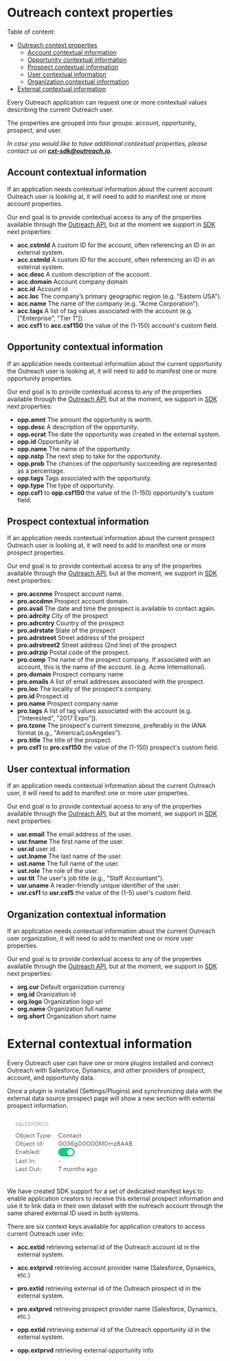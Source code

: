 <!-- omit in toc -->

# Outreach context properties

Table of content:

- [Outreach context properties](#outreach-context-properties)
  - [Account contextual information](#account-contextual-information)
  - [Opportunity contextual information](#opportunity-contextual-information)
  - [Prospect contextual information](#prospect-contextual-information)
  - [User contextual information](#user-contextual-information)
  - [Organization contextual information](#organization-contextual-information)
- [External contextual information](#external-contextual-information)

Every Outreach application can request one or more contextual values describing the current Outreach user.

The properties are grouped into four groups: account, opportunity, prospect, and user.

_In case you would like to have additional contextual properties, please contact us on **cxt-sdk@outreach.io.**_

## Account contextual information

If an application needs contextual information about the current account Outreach user is looking at, it will need to
add to manifest one or more account properties.

Our end goal is to provide contextual access to any of the properties available through the
[Outreach API](https://api.outreach.io/api/v2/docs#account), but at the moment we support in
[SDK](../src/context/keys/AccountContextKeys.ts) next properties:

- **acc.cstmId** A custom ID for the account, often referencing an ID in an external system.
- **acc.cstmId** A custom ID for the account, often referencing an ID in an external system.
- **acc.desc** A custom description of the account.
- **acc.domain** Account company domain
- **acc.id** Account id
- **acc.loc** The company’s primary geographic region (e.g. "Eastern USA").
- **acc.name** The name of the company (e.g. "Acme Corporation").
- **acc.tags** A list of tag values associated with the account (e.g. ["Enterprise", "Tier 1"]).
- **acc.csf1** to **acc.csf150** the value of the (1-150) account's custom field.

## Opportunity contextual information

If an application needs contextual information about the current opportunity the Outreach user is looking at, it will
need to add to manifest one or more opportunity properties.

Our end goal is to provide contextual access to any of the properties available through the
[Outreach API](https://api.outreach.io/api/v2/docs#opportunity), but at the moment, we support in
[SDK](../src/context/keys/OpportunityContextKeys.ts) next properties:

- **opp.amnt** The amount the opportunity is worth.
- **opp.desc** A description of the opportunity.
- **opp.ecrat** The date the opportunity was created in the external system.
- **opp.id** Opportunity id
- **opp.name** The name of the opportunity.
- **opp.nstp** The next step to take for the opportunity.
- **opp.prob** The chances of the opportunity succeeding are represented as a percentage.
- **opp.tags** Tags associated with the opportunity.
- **opp.type** The type of opportunity.
- **opp.csf1** to **opp.csf150** the value of the (1-150) opportunity's custom field.

## Prospect contextual information

If an application needs contextual information about the current prospect Outreach user is looking at, it will need to
add to manifest one or more prospect properties.

Our end goal is to provide contextual access to any of the properties available through the
[Outreach API](https://api.outreach.io/api/v2/docs#prospect), but at the moment, we support in
[SDK](../src/context/keys/ProspectContextKeys.ts) next properties:

- **pro.accnme** Prospect account name.
- **pro.accdmn** Prospect account domain.
- **pro.avail** The date and time the prospect is available to contact again.
- **pro.adrcity** City of the prospect
- **pro.adrcntry** Country of the prospect
- **pro.adrstate** State of the prospect
- **pro.adrstreet** Street address of the prospect
- **pro.adrstreet2** Street address (2nd line) of the prospect
- **pro.adrzip** Postal code of the prospect.
- **pro.comp** The name of the prospect company. If associated with an account, this is the name of the account. (e.g.
  Acme International).
- **pro.domain** Prospect company name
- **pro.emails** A list of email addresses associated with the prospect.
- **pro.loc** The locality of the prospect's company.
- **pro.id** Prospect id
- **pro.name** Prospect company name
- **pro.tags** A list of tag values associated with the account (e.g. ["Interested", "2017 Expo"]).
- **pro.tzone** The prospect's current timezone, preferably in the IANA format (e.g., "America/LosAngeles").
- **pro.title** The title of the prospect.
- **pro.csf1** to **pro.csf150** the value of the (1-150) prospect's custom field.

## User contextual information

If an application needs contextual information about the current Outreach user, it will need to add to manifest one or
more user properties.

Our end goal is to provide contextual access to any of the properties available through the
[Outreach API](https://api.outreach.io/api/v2/docs#user), but at the moment, we support in
[SDK](../src/context/keys/UserContextKeys.ts) next properties:

- **usr.email** The email address of the user.
- **usr.fname** The first name of the user.
- **usr.id** user id.
- **ust.lname** The last name of the user.
- **ust.name** The full name of the user.
- **ust.role** The role of the user.
- **usr.tit** The user's job title (e.g., "Staff Accountant").
- **usr.uname** A reader-friendly unique identifier of the user.
- **usr.csf1** to **usr.csf5** the value of the (1-5) user's custom field.

## Organization contextual information

If an application needs contextual information about the current Outreach user organization, it will need to add to
manifest one or more user properties.

Our end goal is to provide contextual access to any of the properties available through the
[Outreach API](https://api.outreach.io/api/v2/docs#user), but at the moment, we support in
[SDK](../src/context/keys/OrganizationContextKeys.ts) next properties:

- **org.cur** Default organization currency
- **org.id** Oranization id
- **org.logo** Organization logo url
- **org.name** Organization full name
- **org.short** Organization short name

# External contextual information

Every Outreach user can have one or more plugins installed and connect Outreach with Salesforce, Dynamics, and other
providers of prospect, account, and opportunity data.

Once a plugin is installed (Settings/Plugins) and synchronizing data with the external data source prospect page will
show a new section with external prospect information.

![Salesforce prospect plugin](assets/prospect_plugin.png)

We have created SDK support for a set of dedicated manifest keys to enable application creators to receive this external
prospect information and use it to link data in their own dataset with the outreach account through the same shared
external ID used in both systems.

There are six context keys available for application creators to access current Outreach user info:

- **acc.extid** retrieving external id of the Outreach account id in the external system.
- **acc.extprvd** retrieving account provider name (Salesforce, Dynamics, etc.)

- **pro.extid** retrieving external id of the Outreach prospect id in the external system.
- **pro.extprvd** retrieving prospect provider name (Salesforce, Dynamics, etc.)

- **opp.extid** retrieving external id of the Outreach opportunity id in the external system.
- **opp.extprvd** retrieving external opportunity info
